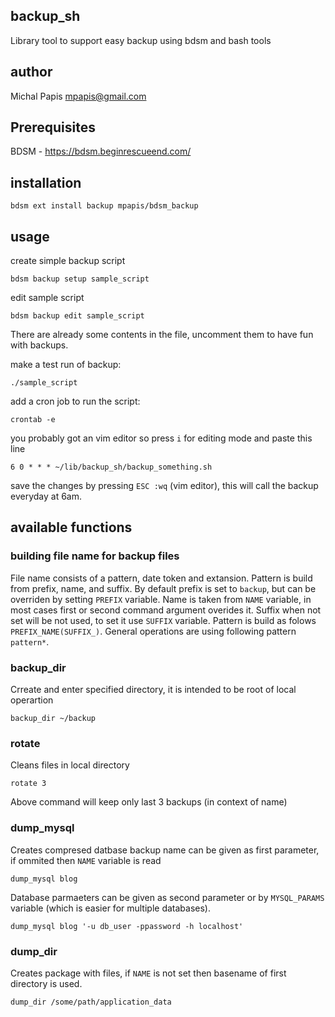 ## backup_sh
Library tool to support easy backup using bdsm and bash tools

## author
Michal Papis <mpapis@gmail.com>

## Prerequisites

BDSM - https://bdsm.beginrescueend.com/

## installation

    bdsm ext install backup mpapis/bdsm_backup

## usage
create simple backup script

    bdsm backup setup sample_script

edit sample script

    bdsm backup edit sample_script

There are already some contents in the file, uncomment them to have fun with backups.

make a test run of backup:

    ./sample_script

add a cron job to run the script:

    crontab -e

you probably got an vim editor so press `i` for editing mode and paste this line

    6 0 * * * ~/lib/backup_sh/backup_something.sh

save the changes by pressing `ESC :wq` (vim editor), this will call the backup everyday at 6am.

## available functions

### building file name for backup files

File name consists of a pattern, date token and extansion. Pattern is build from prefix, name, and suffix. By default prefix is set to `backup`, but can be overriden by setting `PREFIX` variable. Name is taken from `NAME` variable, in most cases first or second command argument overides it. Suffix when not set will be not used, to set it use `SUFFIX` variable. Pattern is build as folows `PREFIX_NAME(SUFFIX_)`. General operations are using following pattern `pattern*`.

### backup_dir

Crreate and enter specified directory, it is intended to be root of local operartion

    backup_dir ~/backup

### rotate

Cleans files in local directory

    rotate 3

Above command will keep only last 3 backups (in context of name)

### dump_mysql

Creates compresed datbase backup name can be given as first parameter, if ommited then `NAME` variable is read

    dump_mysql blog

Database parmaeters can be given as second parameter or by `MYSQL_PARAMS` variable (which is easier for multiple databases).

    dump_mysql blog '-u db_user -ppassword -h localhost'

### dump_dir

Creates package with files, if `NAME` is not set then basename of first directory is used.

    dump_dir /some/path/application_data

